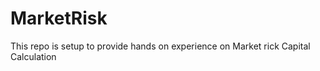 # MarketRisk
This repo is setup to provide hands on experience on Market rick Capital Calculation  

